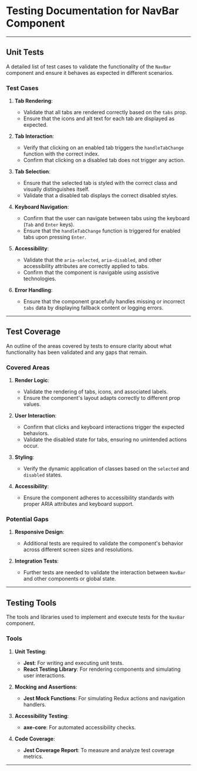 # **Testing Documentation for NavBar Component**

---

## **Unit Tests**
A detailed list of test cases to validate the functionality of the `NavBar` component and ensure it behaves as expected in different scenarios.

### **Test Cases**
1. **Tab Rendering**:
   - Validate that all tabs are rendered correctly based on the `tabs` prop.
   - Ensure that the icons and alt text for each tab are displayed as expected.

2. **Tab Interaction**:
   - Verify that clicking on an enabled tab triggers the `handleTabChange` function with the correct index.
   - Confirm that clicking on a disabled tab does not trigger any action.

3. **Tab Selection**:
   - Ensure that the selected tab is styled with the correct class and visually distinguishes itself.
   - Validate that a disabled tab displays the correct disabled styles.

4. **Keyboard Navigation**:
   - Confirm that the user can navigate between tabs using the keyboard (`Tab` and `Enter` keys).
   - Ensure that the `handleTabChange` function is triggered for enabled tabs upon pressing `Enter`.

5. **Accessibility**:
   - Validate that the `aria-selected`, `aria-disabled`, and other accessibility attributes are correctly applied to tabs.
   - Confirm that the component is navigable using assistive technologies.

6. **Error Handling**:
   - Ensure that the component gracefully handles missing or incorrect `tabs` data by displaying fallback content or logging errors.

---

## **Test Coverage**
An outline of the areas covered by tests to ensure clarity about what functionality has been validated and any gaps that remain.

### **Covered Areas**
1. **Render Logic**:
   - Validate the rendering of tabs, icons, and associated labels.
   - Ensure the component's layout adapts correctly to different prop values.

2. **User Interaction**:
   - Confirm that clicks and keyboard interactions trigger the expected behaviors.
   - Validate the disabled state for tabs, ensuring no unintended actions occur.

3. **Styling**:
   - Verify the dynamic application of classes based on the `selected` and `disabled` states.

4. **Accessibility**:
   - Ensure the component adheres to accessibility standards with proper ARIA attributes and keyboard support.

### **Potential Gaps**
1. **Responsive Design**:
   - Additional tests are required to validate the component's behavior across different screen sizes and resolutions.

2. **Integration Tests**:
   - Further tests are needed to validate the interaction between `NavBar` and other components or global state.

---

## **Testing Tools**
The tools and libraries used to implement and execute tests for the `NavBar` component.

### **Tools**
1. **Unit Testing**:
   - **Jest**: For writing and executing unit tests.
   - **React Testing Library**: For rendering components and simulating user interactions.

2. **Mocking and Assertions**:
   - **Jest Mock Functions**: For simulating Redux actions and navigation handlers.

3. **Accessibility Testing**:
   - **axe-core**: For automated accessibility checks.

4. **Code Coverage**:
   - **Jest Coverage Report**: To measure and analyze test coverage metrics.

---
